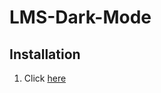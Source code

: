# LMS-Dark-Mode

## Installation

1. Click [here](https://github.com/Acidooo/LMS-Dark-Mode/raw/master/LMS%20KTUN%20Dark%20Mode.user.js)
